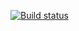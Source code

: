 [![Build status](https://ci.appveyor.com/api/projects/status/sknjxrj9yooefk13?svg=true)](https://ci.appveyor.com/project/Anton0101001/selselversion2-1-su9gj)
